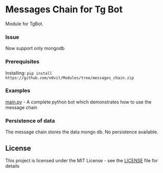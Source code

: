 # Messages Chain for Tg Bot

Module  for  TgBot.

### Issue

 Now support only mongodb

### Prerequisites

Installing:
`
pip install https://github.com/n0vit/Modules/tree/messages_chain.zip
`
### Examples

[main.py](examples/main.py) - A complete python bot which demonstrates how to use the message chain

### Persistence of data

The message chain stores the data mongo db.
No persistence available.

## License

This project is licensed under the MIT License - see the [LICENSE](LICENSE) file for details


